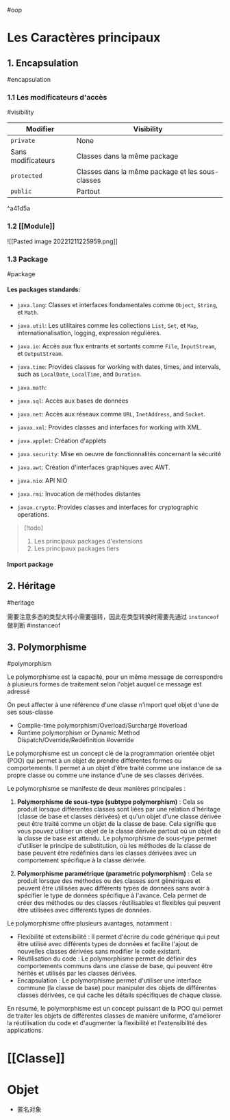 #oop

# Les Caractères principaux 

## 1. Encapsulation
#encapsulation 

### 1.1 Les modificateurs d'accès
#visibility

| Modifier           | Visibility                                       |
| ------------------ | ------------------------------------------------ |
| `private`          | None                                             |
| Sans modificateurs | Classes dans la même package                     |
| `protected`        | Classes dans la même package et les sous-classes |
| `public`           | Partout                                          | 

^a41d5a

### 1.2 [[Module]]

![[Pasted image 20221211225959.png]]

### 1.3 Package
#package 

#### Les packages standards:

- `java.lang`: Classes et interfaces fondamentales comme `Object`, `String`, et `Math`.
- `java.util`: Les utilitaires comme les collections `List`, `Set`, et `Map`, internationalisation, logging, expression régulières.
- `java.io`: Accès aux flux entrants et sortants comme `File`, `InputStream`, et `OutputStream`.
- `java.time`: Provides classes for working with dates, times, and intervals, such as `LocalDate`, `LocalTime`, and `Duration`.
- `java.math`: 
- `java.sql`: Accès aux bases de données

- `java.net`: Accès aux réseaux comme `URL`, `InetAddress`, and `Socket`.
- `javax.xml`: Provides classes and interfaces for working with XML.
- `java.applet`: Création d'applets
- `java.security`: Mise en oeuvre de fonctionnalités concernant la sécurité

- `java.awt`: Création d'interfaces graphiques avec AWT.
- `java.nio`: API NIO
- `java.rmi`: Invocation de méthodes distantes
- `javax.crypto`: Provides classes and interfaces for cryptographic operations.

> [!todo] 
> 1. Les principaux packages d'extensions
> 2. Les principaux packages tiers

#### Import package


## 2. Héritage
#heritage

需要注意多态的类型大转小需要强转，因此在类型转换时需要先通过 `instanceof` 做判断 #instanceof

## 3. Polymorphisme
#polymorphism 

Le polymorphisme est la capacité, pour un même message de correspondre à plusieurs formes de traitement selon l'objet auquel ce message est adressé

On peut affecter à une référence d'une classe n'import quel objet d'une de ses sous-classe




- Complie-time polymorphism/Overload/Surchargé #overload
- Runtime polymorphism or Dynamic Method Dispatch/Override/Redéfinition #override 

Le polymorphisme est un concept clé de la programmation orientée objet (POO) qui permet à un objet de prendre différentes formes ou comportements. Il permet à un objet d'être traité comme une instance de sa propre classe ou comme une instance d'une de ses classes dérivées.

Le polymorphisme se manifeste de deux manières principales :

1. **Polymorphisme de sous-type (subtype polymorphism)** : Cela se produit lorsque différentes classes sont liées par une relation d'héritage (classe de base et classes dérivées) et qu'un objet d'une classe dérivée peut être traité comme un objet de la classe de base. Cela signifie que vous pouvez utiliser un objet de la classe dérivée partout où un objet de la classe de base est attendu. Le polymorphisme de sous-type permet d'utiliser le principe de substitution, où les méthodes de la classe de base peuvent être redéfinies dans les classes dérivées avec un comportement spécifique à la classe dérivée.
    
2. **Polymorphisme paramétrique (parametric polymorphism)** : Cela se produit lorsque des méthodes ou des classes sont génériques et peuvent être utilisées avec différents types de données sans avoir à spécifier le type de données spécifique à l'avance. Cela permet de créer des méthodes ou des classes réutilisables et flexibles qui peuvent être utilisées avec différents types de données.
    

Le polymorphisme offre plusieurs avantages, notamment :

- Flexibilité et extensibilité : Il permet d'écrire du code générique qui peut être utilisé avec différents types de données et facilite l'ajout de nouvelles classes dérivées sans modifier le code existant.
- Réutilisation du code : Le polymorphisme permet de définir des comportements communs dans une classe de base, qui peuvent être hérités et utilisés par les classes dérivées.
- Encapsulation : Le polymorphisme permet d'utiliser une interface commune (la classe de base) pour manipuler des objets de différentes classes dérivées, ce qui cache les détails spécifiques de chaque classe.

En résumé, le polymorphisme est un concept puissant de la POO qui permet de traiter les objets de différentes classes de manière uniforme, d'améliorer la réutilisation du code et d'augmenter la flexibilité et l'extensibilité des applications.

# [[Classe]]

# Objet

- 匿名对象

